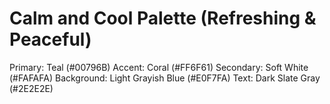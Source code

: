 # Calm and Cool Palette (Refreshing & Peaceful)

Primary: Teal (#00796B)
Accent: Coral (#FF6F61)
Secondary: Soft White (#FAFAFA)
Background: Light Grayish Blue (#E0F7FA)
Text: Dark Slate Gray (#2E2E2E)
